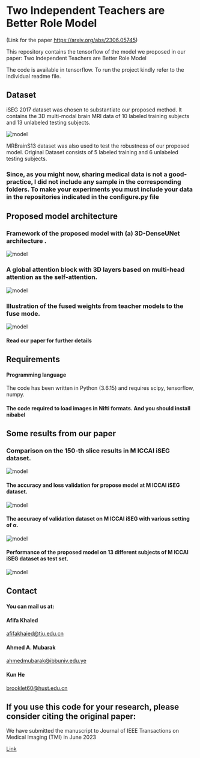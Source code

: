 
# Two Independent Teachers are Better Role Model


(Link for the paper https://arxiv.org/abs/2306.05745)
  

This repository contains the tensorflow  of the model we proposed in our paper: Two Independent Teachers are Better Role Model

The code is available in tensorflow. To run the project kindly refer to the individual readme file.





## Dataset


iSEG 2017 dataset was chosen to substantiate our proposed method. It contains the 3D multi-modal brain MRI data of 10 labeled training subjects and 13 unlabeled testing subjects.

   
![model](./MICCAIiSEG_dataset_example.jpg)





MRBrainS13 dataset was also used to test the robustness of our proposed model. Original Dataset consists of 5 labeled training and 6 unlabeled testing subjects. 



### Since, as you might now, sharing medical data is not a good-practice, I did not include any sample in the corresponding folders. To make your experiments you must include your data in the repositories indicated in the configure.py file


## Proposed model architecture



### Framework of the proposed model with (a) 3D-DenseUNet architecture .

![model](./Proposed_Model.jpg)

### A global attention block with 3D layers based on multi-head attention as the self-attention.

![model](./Proposed_Model2.jpg)


### Illustration of the fused weights from teacher models to the fuse mode.

![model](./Proposed_Model3.jpg)


#### Read our paper for further details


##   Requirements
####  Programming language

The code has been written in Python (3.6.15) and requires
scipy,
tensorflow,
numpy.

#### The code required  to load images in Nifti formats. And  you should install nibabel

## Some results from our paper

### Comparison on the 150-th slice results in M ICCAI iSEG dataset.


![model](./Result.jpg)

#### The accuracy and loss validation for propose model at M ICCAI iSEG dataset.


![model](./Accloss.jpg)


#### The accuracy of validation dataset on M ICCAI iSEG with various setting of α.



![model](./Dif_alpha_values.jpg)


#### Performance of the proposed model on 13 different subjects of M ICCAI iSEG dataset as test set.


![model](./DC.jpg)


## Contact

####  You can mail us at: 



#### Afifa Khaled 

afifakhaied@tju.edu.cn

#### Ahmed A. Mubarak

ahmedmubarak@ibbuniv.edu.ye

#### Kun He
brooklet60@hust.edu.cn




## If you use this code for your research, please consider citing the original paper:


We have submitted the manuscript to Journal of IEEE Transactions on Medical Imaging (TMI) in June 2023

[Link](https://arxiv.org/abs/2306.05745)
